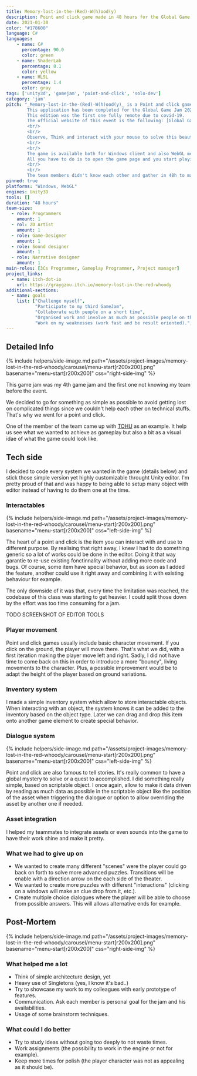 ```yaml
---
title: Memory-lost-in-the-(Red)-W(h)ood(y)
description: Point and click game made in 48 hours for the Global Game Jam 2021
date: 2021-01-30
color: "#178600"
language: C#
languages:
    - name: C#
      percentage: 90.0
      color: green
    - name: ShaderLab
      percentage: 8.1
      color: yellow
    - name: HLSL
      percentage: 1.4
      color: gray
tags: ['unity3d', 'gamejam', 'point-and-click', 'solo-dev']
category: 'jam'
pitch: "_Memory-lost-in-the-(Red)-W(h)ood(y)_ is a Point and click game. 
        This application has been completed for the Global Game Jam 2021 organized in January.
        This edition was the first one fully remote due to covid-19.
        The official website of this event is the following: [Global Game Jam](https://globalgamejam.org/).
        <br/>
        <br/>
        Observe, Think and interact with your mouse to solve this beautiful and relaxing game.
        <br/>
        <br/>
        The game is available both for Windows client and also WebGL meaning you don't need to download anything. 
        All you have to do is to open the game page and you start playing our game !
        <br/>
        <br/>
        The team members didn't know each other and gather in 48h to make that game."
pinned: true
platforms: "Windows, WebGL"
engines: Unity3D
tools: []
duration: "48 hours"
team-size:
  - role: Programmers
    amount: 1
  - rol: 2D Artist
    amount: 1
  - role: Game-Designer
    amount: 1
  - role: Sound designer
    amount: 1
  - role: Narrative designer
    amount: 1
main-roles: [3Cs Programmer, Gameplay Programmer, Project manager]
project_links:
  - name: itch-dot-io
    url: https://graygzou.itch.io/memory-lost-in-the-red-whoody
additional-sections:
  - name: goals
    list: ["Challenge myself",
           "Participate to my third GameJam",
           "Collaborate with people on a short time",
           "Organised work and involve as much as possible people on the jam",
           "Work on my weaknesses (work fast and be result oriented).",]
---
```


<!---
Gregoire Boiron <gregoire.boiron@gmail.com>
Copyright (c) 2018-2021 Gregoire Boiron  All Rights Reserved.
--->

Detailed Info
--------------------
{% include helpers/side-image.md path="/assets/project-images/memory-lost-in-the-red-whoody/carousel/menu-start[r200x200].png" basename="menu-start[r200x200]" css="right-side-img" %}

This game jam was my 4th game jam and the first one not knowing my team before the event.

We decided to go for something as simple as possible to avoid getting lost on complicated things since we couldn't help each other on technical stuffs.
That's why we went for a point and click.

One of the member of the team came up with [TOHU](https://www.youtube.com/watch?v=EkzFwtn9Hpg) as an example. It help us see what we wanted to achieve as gameplay but also a bit as a visual idae of what the game could look like.

Tech side
--------------------
I decided to code every system we wanted in the game (details below) and stick those simple version yet highly customizable throught Unity editor.
I'm pretty proud of that and was happy to being able to setup many object with editor instead of having to do them one at the time.

### Interactables
{% include helpers/side-image.md path="/assets/project-images/memory-lost-in-the-red-whoody/carousel/menu-start[r200x200].png" basename="menu-start[r200x200]" css="left-side-img" %}

The heart of a point and click is the item you can interact with and use to different purpose.
By realising that right away, I knew I had to do something generic so a lot of works could be done in the editor. 
Doing it that way garantie to re-use existing fonctinnality without adding more code and bugs. 
Of course, some item have special behavior, but as soon as I added the feature, another could use it right away and combining it with existing behaviour for example.

The only downside of it was that, every time the limitation was reached, the codebase of this class was starting to get heavier.
I could split those down by the effort was too time consuming for a jam. 

TODO SCREENSHOT OF EDITOR TOOLS

### Player movement
Point and click games usually include basic character movement. If you click on the ground, the player will move there. That's what we did, with a first iteration making the player move left and right. Sadly, I did not have time to come back on this in order to introduce a more "bouncy", living movements to the character. Plus, a possible improvement would be to adapt the height of the player based on ground variations.

### Inventory system
I made a simple inventory system which allow to store interactable objects. When interacting with an object, the system knows it can be added to the inventory based on the object type. Later we can drag and drop this item onto another game element to create special behavior.

### Dialogue system
{% include helpers/side-image.md path="/assets/project-images/memory-lost-in-the-red-whoody/carousel/menu-start[r200x200].png" basename="menu-start[r200x200]" css="left-side-img" %}

Point and click are also famous to tell stories. It's really common to have a global mystery to solve or a quest to accomplished.
I did something really simple, based on scriptable object. 
I once again, allow to make it data driven by reading as much data as possible in the scriptable object like the position of the asset when triggering the dialogue
or option to allow overriding the asset by another one if needed.

### Asset integration
I helped my teammates to integrate assets or even sounds into the game to have their work shine and make it pretty. 

### What we had to give up on
- We wanted to create many different "scenes" were the player could go back on forth to solve more advanced puzzles. Transitions will be enable with a direction arrow on the each side of the theater. 
- We wanted to create more puzzles with different "interactions" (clicking on a windows will make an clue drop from it, etc.).
- Create multiple choice dialogues where the player will be able to choose from possible answers. This will allows alternative ends for example. 

Post-Mortem
--------------------
{% include helpers/side-image.md path="/assets/project-images/memory-lost-in-the-red-whoody/carousel/menu-start[r200x200].png" basename="menu-start[r200x200]" css="right-side-img" %}

### What helped me a lot
* Think of simple architecture design, yet 
* Heavy use of Singletons (yes, I know it's bad..)
* Try to showcase my work to my colleagues with early prototype of features.
* Communication. Ask each member is personal goal for the jam and his availabilities.
* Usage of some brainstorm techniques. 

### What could I do better
* Try to study ideas without going too deeply to not waste times.
* Work assignments (the possibility to work in the engine or not for example).
* Keep more times for polish (the player character was not as appealing as it should be).
